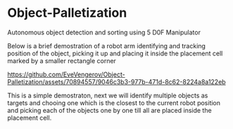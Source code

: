 # Object-Palletization
Autonomous object detection and sorting using 5 D0F Manipulator 

Below is a brief demostration of a robot arm identifying and tracking position of the object, picking it up and placing it inside the placement cell marked by a smaller rectangle corner  

https://github.com/EveVengerov/Object-Palletization/assets/70894557/9046c3b3-977b-471d-8c62-8224a8a122eb


This is a simple demostraton, next we will identify multiple objects as targets and chooing one which is the closest to the current robot position and picking each of the objects one by one till all are placed inside the placement cell.
